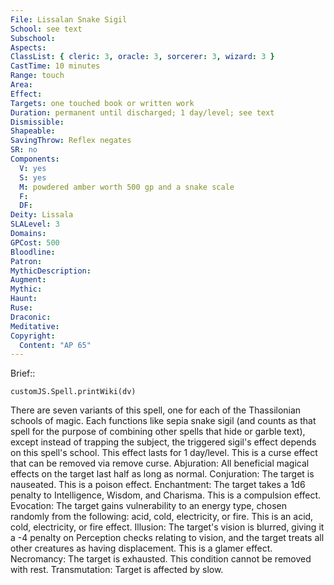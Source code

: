 ```yaml
---
File: Lissalan Snake Sigil
School: see text
Subschool: 
Aspects: 
ClassList: { cleric: 3, oracle: 3, sorcerer: 3, wizard: 3 }
CastTime: 10 minutes
Range: touch
Area: 
Effect: 
Targets: one touched book or written work
Duration: permanent until discharged; 1 day/level; see text
Dismissible: 
Shapeable: 
SavingThrow: Reflex negates
SR: no
Components:
  V: yes
  S: yes
  M: powdered amber worth 500 gp and a snake scale
  F: 
  DF: 
Deity: Lissala
SLALevel: 3
Domains: 
GPCost: 500
Bloodline: 
Patron: 
MythicDescription: 
Augment: 
Mythic: 
Haunt: 
Ruse: 
Draconic: 
Meditative: 
Copyright:
  Content: "AP 65"
---
```

Brief::

```dataviewjs
customJS.Spell.printWiki(dv)
```

There are seven variants of this spell, one for each of the Thassilonian schools of magic. Each functions like sepia snake sigil (and counts as that spell for the purpose of combining other spells that hide or garble text), except instead of trapping the subject, the triggered sigil's effect depends on this spell's school. This effect lasts for 1 day/level. This is a curse effect that can be removed via remove curse.  Abjuration: All beneficial magical effects on the target last half as long as normal.  Conjuration: The target is nauseated. This is a poison effect.  Enchantment: The target takes a 1d6 penalty to Intelligence, Wisdom, and Charisma. This is a compulsion effect.  Evocation: The target gains vulnerability to an energy type, chosen randomly from the following: acid, cold, electricity, or fire. This is an acid, cold, electricity, or fire effect.  Illusion: The target's vision is blurred, giving it a -4 penalty on Perception checks relating to vision, and the target treats all other creatures as having displacement. This is a glamer effect.  Necromancy: The target is exhausted. This condition cannot be removed with rest.  Transmutation: Target is affected by slow.
